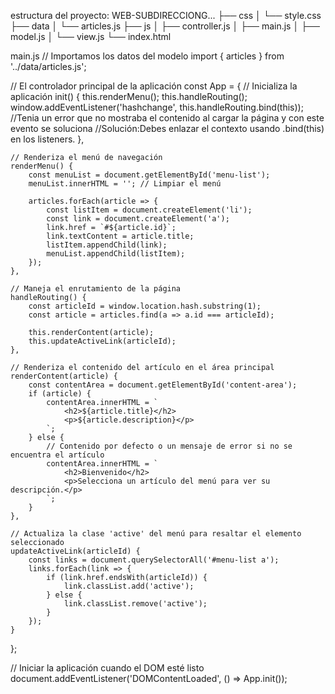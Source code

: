 estructura del proyecto:
WEB-SUBDIRECCIONG...
├── css
│   └── style.css
├── data
│   └── articles.js
├── js
│   ├── controller.js
│   ├── main.js
│   ├── model.js
│   └── view.js
└── index.html




main.js
// Importamos los datos del modelo
import { articles } from '../data/articles.js';

// El controlador principal de la aplicación
const App = {
    // Inicializa la aplicación
    init() {
        this.renderMenu();
        this.handleRouting();
        window.addEventListener('hashchange', this.handleRouting.bind(this));
        //Tenia un error que no mostraba el contenido al cargar la página y con este evento se soluciona
        //Solución:Debes enlazar el contexto usando .bind(this) en los listeners.
    },

    // Renderiza el menú de navegación
    renderMenu() {
        const menuList = document.getElementById('menu-list');
        menuList.innerHTML = ''; // Limpiar el menú

        articles.forEach(article => {
            const listItem = document.createElement('li');
            const link = document.createElement('a');
            link.href = `#${article.id}`;
            link.textContent = article.title;
            listItem.appendChild(link);
            menuList.appendChild(listItem);
        });
    },

    // Maneja el enrutamiento de la página
    handleRouting() {
        const articleId = window.location.hash.substring(1);
        const article = articles.find(a => a.id === articleId);

        this.renderContent(article);
        this.updateActiveLink(articleId);
    },

    // Renderiza el contenido del artículo en el área principal
    renderContent(article) {
        const contentArea = document.getElementById('content-area');
        if (article) {
            contentArea.innerHTML = `
                <h2>${article.title}</h2>
                <p>${article.description}</p>
            `;
        } else {
            // Contenido por defecto o un mensaje de error si no se encuentra el artículo
            contentArea.innerHTML = `
                <h2>Bienvenido</h2>
                <p>Selecciona un artículo del menú para ver su descripción.</p>
            `;
        }
    },

    // Actualiza la clase 'active' del menú para resaltar el elemento seleccionado
    updateActiveLink(articleId) {
        const links = document.querySelectorAll('#menu-list a');
        links.forEach(link => {
            if (link.href.endsWith(articleId)) {
                link.classList.add('active');
            } else {
                link.classList.remove('active');
            }
        });
    }
};

// Iniciar la aplicación cuando el DOM esté listo
document.addEventListener('DOMContentLoaded', () => App.init());
